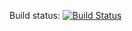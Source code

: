 Build status: [![Build Status](https://travis-ci.com/umstek/pi-client.svg?token=p6ESihtS4k8tNmTGAcsq&branch=master)](https://travis-ci.com/umstek/pi-client)
